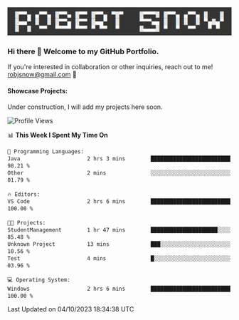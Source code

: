 <img alt="myname" src="assets/name.png" />

### Hi there 👋 Welcome to my GitHub Portfolio.
If you're interested in collaboration or other inquiries, reach out to me!  robjsnow@gmail.com  :briefcase:

#### Showcase Projects:

Under construction, I will add my projects here soon.

<!--START_SECTION:waka-->
![Profile Views](http://img.shields.io/badge/Profile%20Views-17-blue)

📊 **This Week I Spent My Time On** 

```text
💬 Programming Languages: 
Java                     2 hrs 3 mins        █████████████████████████   98.21 % 
Other                    2 mins              ░░░░░░░░░░░░░░░░░░░░░░░░░   01.79 % 

🔥 Editors: 
VS Code                  2 hrs 6 mins        █████████████████████████   100.00 % 

🐱‍💻 Projects: 
StudentManagement        1 hr 47 mins        █████████████████████░░░░   85.48 % 
Unknown Project          13 mins             ███░░░░░░░░░░░░░░░░░░░░░░   10.56 % 
Test                     4 mins              █░░░░░░░░░░░░░░░░░░░░░░░░   03.96 % 

💻 Operating System: 
Windows                  2 hrs 6 mins        █████████████████████████   100.00 % 
```


 Last Updated on 04/10/2023 18:34:38 UTC
<!--END_SECTION:waka-->

<!--
**robjsnow/robjsnow** is a ✨ _special_ ✨ repository because its `README.md` (this file) appears on your GitHub profile.

Here are some ideas to get you started:

- 🔭 I’m currently working on ...
- 🌱 I’m currently learning ...
- 👯 I’m looking to collaborate on ...
- 🤔 I’m looking for help with ...
- 💬 Ask me about ...
- 📫 How to reach me: ...
- 😄 Pronouns: ...
- ⚡ Fun fact: ...
-->
